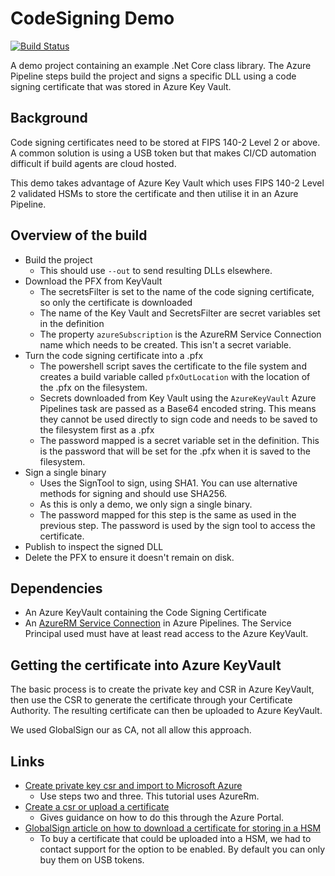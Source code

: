# CodeSigning Demo

[![Build Status](https://ukhogov.visualstudio.com/Pipelines/_apis/build/status/UKHO.CodeSigning-Demo?branchName=master)](https://ukhogov.visualstudio.com/Pipelines/_build/latest?definitionId=108&branchName=master)

A demo project containing an example .Net Core class library. The Azure Pipeline steps build the project and signs a specific DLL using a code signing certificate that was stored in Azure Key Vault.

## Background

Code signing certificates need to be stored at FIPS 140-2 Level 2 or above. A common solution is using a USB token but that makes CI/CD automation difficult if build agents are cloud hosted.

This demo takes advantage of Azure Key Vault which uses FIPS 140-2 Level 2 validated HSMs to store the certificate and then utilise it in an Azure Pipeline.

## Overview of the build

- Build the project
  - This should use `--out` to send resulting DLLs elsewhere.
- Download the PFX from KeyVault
  - The secretsFilter is set to the name of the code signing certificate, so only the certificate is downloaded
  - The name of the Key Vault and SecretsFilter are secret variables set in the definition
  - The property `azureSubscription` is the AzureRM Service Connection name which needs to be created. This isn't a secret variable.
- Turn the code signing certificate into a .pfx
  - The powershell script saves the certificate to the file system and creates a build variable called `pfxOutLocation` with the location of the .pfx on the filesystem.
  - Secrets downloaded from Key Vault using the `AzureKeyVault` Azure Pipelines task are passed as a Base64 encoded string. This means they cannot be used directly to sign code and needs to be saved to the filesystem first as a .pfx
  - The password mapped is a secret variable set in the definition. This is the password that will be set for the .pfx when it is saved to the filesystem.
- Sign a single binary
  - Uses the SignTool to sign, using SHA1. You can use alternative methods for signing and should use SHA256.
  - As this is only a demo, we only sign a single binary.
  - The password mapped for this step is the same as used in the previous step. The password is used by the sign tool to access the certificate.
- Publish to inspect the signed DLL
- Delete the PFX to ensure it doesn't remain on disk.

## Dependencies

- An Azure KeyVault containing the Code Signing Certificate
- An [AzureRM Service Connection](https://docs.microsoft.com/en-us/azure/devops/pipelines/library/connect-to-azure?view=azure-devops) in Azure Pipelines. The Service Principal used must have at least read access to the Azure KeyVault.

## Getting the certificate into Azure KeyVault

The basic process is to create the private key and CSR in Azure KeyVault, then use the CSR to generate the certificate through your Certificate Authority. The resulting certificate can then be uploaded to Azure KeyVault.

We used GlobalSign our as CA, not all allow this approach.

## Links

- [Create private key csr and import to Microsoft Azure](https://web.archive.org/web/20190812145559/https://www.entrustdatacard.com/knowledgebase/create-private-key-csr-import-microsoft-azure-hsm)
  - Use steps two and three. This tutorial uses AzureRm.
- [Create a csr or upload a certificate](https://github.com/dotnet/SignService/blob/master/docs/Administration.md#create-a-csr-or-upload-a-certificate)
  - Gives guidance on how to do this through the Azure Portal.
- [GlobalSign article on how to download a certificate for storing in a HSM](https://support.globalsign.com/customer/portal/articles/2844591)
  - To buy a certificate that could be uploaded into a HSM, we had to contact support for the option to be enabled. By default you can only buy them on USB tokens.
